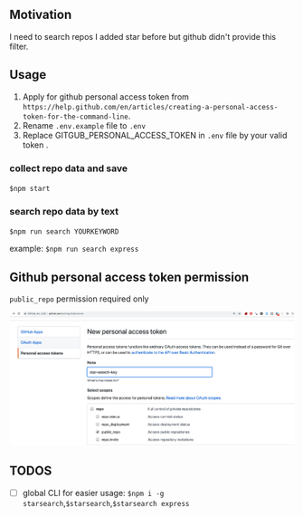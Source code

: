 ## Motivation

I need to search repos I added star before but github didn't provide this filter.

## Usage

1. Apply for github personal access token from `https://help.github.com/en/articles/creating-a-personal-access-token-for-the-command-line`. 
2. Rename `.env.example` file to `.env`  
3. Replace GITGUB_PERSONAL_ACCESS_TOKEN in `.env` file by your valid token .

### collect repo data and save

`$npm start`

### search repo data by text

`$npm run search YOURKEYWORD`

example: `$npm run search express`



## Github personal access token permission 

`public_repo` permission required only

![github-token](screenshots/github-personal-access-token-auth.png)


## TODOS

- [ ] global CLI for easier usage: `$npm i -g starsearch`,`$starsearch`,`$starsearch express`
